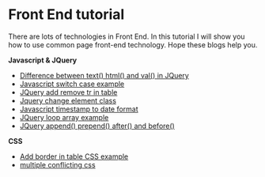 # Front End tutorial
There are lots of technologies in Front End. In this tutorial I will show you how to use common page front-end 
technology. Hope these blogs help you.

**Javascript & JQuery**

* [Difference between text() html() and val() in JQuery](http://www.henryxi.com/difference-between-text-html-and-val-in-jquery)
* [Javascript switch case example](http://www.henryxi.com/javascript-switch-case-example)
* [JQuery add remove tr in table](http://www.henryxi.com/jquery-add-remove-tr-in-table)
* [Jquery change element class](http://www.henryxi.com/jquery-change-element-class)
* [Javascript timestamp to date format](http://www.henryxi.com/javascript-timestamp-to-date-format)
* [JQuery loop array example](http://www.henryxi.com/jquery-loop-array-example)
* [JQuery append() prepend() after() and before()](http://www.henryxi.com/jquery-append-prepend-after-and-before)

**CSS**

* [Add border in table CSS example](http://www.henryxi.com/add-border-in-table-css-example)
* [multiple conflicting css](http://www.henryxi.com/multiple-conflicting-css)